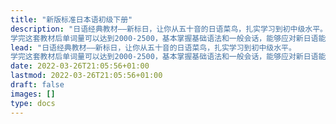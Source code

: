 ```yaml
---
title: "新版标准日本语初级下册"
description: "日语经典教材——新标日，让你从五十音的日语菜鸟，扎实学习到初中级水平。
学完这套教材后单词量可以达到2000-2500，基本掌握基础语法和一般会话，能够应对新日语能力考N4级、JTEST考试EF级考试。"
lead: "日语经典教材——新标日，让你从五十音的日语菜鸟，扎实学习到初中级水平。
学完这套教材后单词量可以达到2000-2500，基本掌握基础语法和一般会话，能够应对新日语能力考N4级、JTEST考试EF级考试。"
date: 2022-03-26T21:05:56+01:00
lastmod: 2022-03-26T21:05:56+01:00
draft: false
images: []
type: docs
---
```

